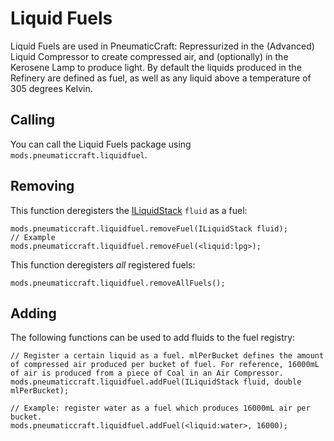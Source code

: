 # Liquid Fuels

Liquid Fuels are used in PneumaticCraft: Repressurized in the (Advanced) Liquid Compressor to create compressed air, and (optionally) in the Kerosene Lamp to produce light. By default the liquids produced in the Refinery are defined as fuel, as well as any liquid above a temperature of 305 degrees Kelvin.

## Calling

You can call the Liquid Fuels package using `mods.pneumaticcraft.liquidfuel`.

## Removing

This function deregisters the [ILiquidStack](/Vanilla/Liquids/ILiquidStack/) `fluid` as a fuel:

    mods.pneumaticcraft.liquidfuel.removeFuel(ILiquidStack fluid);
    // Example
    mods.pneumaticcraft.liquidfuel.removeFuel(<liquid:lpg>);
    

This function deregisters *all* registered fuels:

    mods.pneumaticcraft.liquidfuel.removeAllFuels();
    

## Adding

The following functions can be used to add fluids to the fuel registry:

```zenscript
// Register a certain liquid as a fuel. mlPerBucket defines the amount of compressed air produced per bucket of fuel. For reference, 16000mL of air is produced from a piece of Coal in an Air Compressor.
mods.pneumaticcraft.liquidfuel.addFuel(ILiquidStack fluid, double mlPerBucket);

// Example: register water as a fuel which produces 16000mL air per bucket.
mods.pneumaticcraft.liquidfuel.addFuel(<liquid:water>, 16000);
```